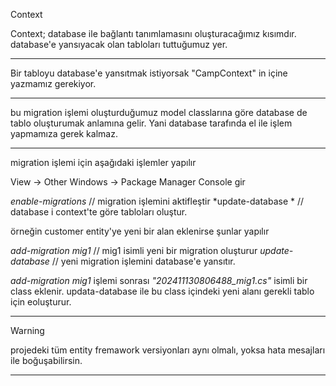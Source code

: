 ﻿Context

Context; database ile bağlantı tanımlamasını oluşturacağımız kısımdır.
database'e yansıyacak olan tabloları tuttuğumuz yer.

------------------------------------------------------
Bir tabloyu database'e yansıtmak istiyorsak "CampContext" in içine yazmamız gerekiyor.

-------------------------------------------------------
bu migration işlemi oluşturduğumuz model classlarına göre database de tablo oluşturumak anlamına gelir. 
Yani database tarafında el ile işlem yapmamıza gerek kalmaz.

-------------------------------------------------------
migration işlemi için aşağıdaki işlemler yapılır

View -> Other Windows -> Package Manager Console gir

*enable-migrations*   // migration işlemini aktifleştir
*update-database	*	// database i context'te göre tabloları oluştur.

örneğin customer entity'ye yeni bir alan eklenirse şunlar yapılır

*add-migration mig1*	// mig1 isimli yeni bir migration oluşturur
*update-database*		// yeni migration işlemini database'e yansıtır.

*add-migration mig1* işlemi sonrası *"202411130806488_mig1.cs"* isimli bir class eklenir. updata-database ile 
bu class içindeki yeni alanı gerekli tablo için eoluşturur.

---------------------------------------------------------

> [!WARNING] 
projedeki tüm entity fremawork versiyonları aynı olmalı, yoksa hata mesajları ile boğuşabilirsin.

---




